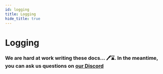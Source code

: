 ```yaml
---
id: logging
title: Logging
hide_title: true
---
```


<!-- COPY DOCS -->
<!-- ./community/supertokens-core/self-hosted/logging.md -->

# Logging

### We are hard at work writing these docs... 🖊️⌛. In the meantime, you can ask us questions on [our Discord](https://supertokens.io/discord)

<!-- [comment]: <> (TODO:)
[comment]: <> (Error log)
[comment]: <> (Info log) -->
